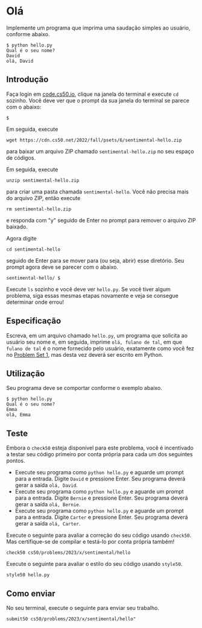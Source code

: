 Olá
====

Implemente um programa que imprima uma saudação simples ao usuário, conforme abaixo.

    $ python hello.py
    Qual é o seu nome?
    David
    olá, David
    

Introdução
----------

Faça login em [code.cs50.io](https://code.cs50.io/), clique na janela do terminal e execute `cd` sozinho. Você deve ver que o prompt da sua janela do terminal se parece com o abaixo:

    $
    

Em seguida, execute

    wget https://cdn.cs50.net/2022/fall/psets/6/sentimental-hello.zip
    

para baixar um arquivo ZIP chamado `sentimental-hello.zip` no seu espaço de códigos.

Em seguida, execute

    unzip sentimental-hello.zip
    

para criar uma pasta chamada `sentimental-hello`. Você não precisa mais do arquivo ZIP, então execute

    rm sentimental-hello.zip
    

e responda com "y" seguido de Enter no prompt para remover o arquivo ZIP baixado.

Agora digite

    cd sentimental-hello
    

seguido de Enter para se mover para (ou seja, abrir) esse diretório. Seu prompt agora deve se parecer com o abaixo.

    sentimental-hello/ $
    

Execute `ls` sozinho e você deve ver `hello.py`. Se você tiver algum problema, siga essas mesmas etapas novamente e veja se consegue determinar onde errou!

Especificação
-------------

Escreva, em um arquivo chamado `hello.py`, um programa que solicita ao usuário seu nome e, em seguida, imprime `olá, fulano de tal`, em que `fulano de tal` é o nome fornecido pelo usuário, exatamente como você fez no [Problem Set 1](../../1/), mas desta vez deverá ser escrito em Python.

Utilização
----------

Seu programa deve se comportar conforme o exemplo abaixo.

    $ python hello.py
    Qual é o seu nome?
    Emma
    olá, Emma
    

Teste
-----

Embora o `check50` esteja disponível para este problema, você é incentivado a testar seu código primeiro por conta própria para cada um dos seguintes pontos.

* Execute seu programa como `python hello.py` e aguarde um prompt para a entrada. Digite `David` e pressione Enter. Seu programa deverá gerar a saída `olá, David`.
* Execute seu programa como `python hello.py` e aguarde um prompt para a entrada. Digite `Bernie` e pressione Enter. Seu programa deverá gerar a saída `olá, Bernie`.
* Execute seu programa como `python hello.py` e aguarde um prompt para a entrada. Digite `Carter` e pressione Enter. Seu programa deverá gerar a saída `olá, Carter`.

Execute o seguinte para avaliar a correção do seu código usando `check50`. Mas certifique-se de compilar e testá-lo por conta própria também!

    check50 cs50/problems/2023/x/sentimental/hello
    

Execute o seguinte para avaliar o estilo do seu código usando `style50`.

    style50 hello.py
    

Como enviar
-----------

No seu terminal, execute o seguinte para enviar seu trabalho.

    submit50 cs50/problems/2023/x/sentimental/hello"